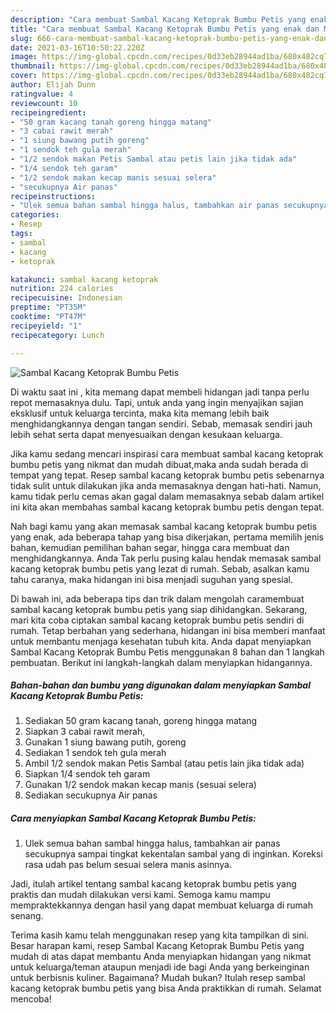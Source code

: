 ```yaml
---
description: "Cara membuat Sambal Kacang Ketoprak Bumbu Petis yang enak dan Mudah Dibuat"
title: "Cara membuat Sambal Kacang Ketoprak Bumbu Petis yang enak dan Mudah Dibuat"
slug: 666-cara-membuat-sambal-kacang-ketoprak-bumbu-petis-yang-enak-dan-mudah-dibuat
date: 2021-03-16T10:50:22.220Z
image: https://img-global.cpcdn.com/recipes/0d33eb28944ad1ba/680x482cq70/sambal-kacang-ketoprak-bumbu-petis-foto-resep-utama.jpg
thumbnail: https://img-global.cpcdn.com/recipes/0d33eb28944ad1ba/680x482cq70/sambal-kacang-ketoprak-bumbu-petis-foto-resep-utama.jpg
cover: https://img-global.cpcdn.com/recipes/0d33eb28944ad1ba/680x482cq70/sambal-kacang-ketoprak-bumbu-petis-foto-resep-utama.jpg
author: Elijah Dunn
ratingvalue: 4
reviewcount: 10
recipeingredient:
- "50 gram kacang tanah goreng hingga matang"
- "3 cabai rawit merah"
- "1 siung bawang putih goreng"
- "1 sendok teh gula merah"
- "1/2 sendok makan Petis Sambal atau petis lain jika tidak ada"
- "1/4 sendok teh garam"
- "1/2 sendok makan kecap manis sesuai selera"
- "secukupnya Air panas"
recipeinstructions:
- "Ulek semua bahan sambal hingga halus, tambahkan air panas secukupnya sampai tingkat kekentalan sambal yang di inginkan. Koreksi rasa udah pas belum sesuai selera manis asinnya."
categories:
- Resep
tags:
- sambal
- kacang
- ketoprak

katakunci: sambal kacang ketoprak 
nutrition: 224 calories
recipecuisine: Indonesian
preptime: "PT35M"
cooktime: "PT47M"
recipeyield: "1"
recipecategory: Lunch

---
```



![Sambal Kacang Ketoprak Bumbu Petis](https://img-global.cpcdn.com/recipes/0d33eb28944ad1ba/680x482cq70/sambal-kacang-ketoprak-bumbu-petis-foto-resep-utama.jpg)

Di waktu  saat ini , kita memang dapat membeli hidangan jadi tanpa perlu repot memasaknya dulu. Tapi, untuk anda yang ingin menyajikan sajian eksklusif untuk keluarga tercinta, maka kita memang lebih baik menghidangkannya dengan tangan sendiri. Sebab, memasak sendiri jauh lebih sehat serta dapat menyesuaikan dengan kesukaan keluarga.

Jika kamu sedang mencari inspirasi cara membuat sambal kacang ketoprak bumbu petis yang nikmat dan mudah dibuat,maka anda sudah berada di tempat yang tepat. Resep sambal kacang ketoprak bumbu petis  sebenarnya tidak sulit untuk dilakukan jika anda memasaknya dengan hati-hati. Namun, kamu tidak perlu cemas akan gagal dalam memasaknya 
sebab dalam artikel ini kita akan membahas sambal kacang ketoprak bumbu petis dengan tepat.  



Nah bagi kamu yang akan memasak sambal kacang ketoprak bumbu petis yang enak, ada beberapa tahap yang bisa dikerjakan, pertama memilih jenis bahan, kemudian pemilihan bahan segar, hingga cara membuat dan menghidangkannya. Anda Tak perlu pusing kalau hendak memasak sambal kacang ketoprak bumbu petis yang lezat di rumah. Sebab, asalkan kamu  tahu caranya, maka hidangan ini bisa menjadi suguhan yang spesial.

Di bawah ini, ada beberapa tips dan trik dalam mengolah caramembuat sambal kacang ketoprak bumbu petis yang siap dihidangkan. Sekarang, mari kita coba ciptakan sambal kacang ketoprak bumbu petis sendiri di rumah. Tetap berbahan yang sederhana, hidangan ini bisa memberi manfaat untuk membantu menjaga kesehatan tubuh kita. Anda dapat menyiapkan Sambal Kacang Ketoprak Bumbu Petis menggunakan 8 bahan dan 1 langkah pembuatan. Berikut ini langkah-langkah dalam menyiapkan hidangannya.

<!--inarticleads1-->

##### Bahan-bahan dan bumbu yang digunakan dalam menyiapkan Sambal Kacang Ketoprak Bumbu Petis:

1. Sediakan 50 gram kacang tanah, goreng hingga matang
1. Siapkan 3 cabai rawit merah,
1. Gunakan 1 siung bawang putih, goreng
1. Sediakan 1 sendok teh gula merah
1. Ambil 1/2 sendok makan Petis Sambal (atau petis lain jika tidak ada)
1. Siapkan 1/4 sendok teh garam
1. Gunakan 1/2 sendok makan kecap manis (sesuai selera)
1. Sediakan secukupnya Air panas




<!--inarticleads2-->

##### Cara menyiapkan Sambal Kacang Ketoprak Bumbu Petis:

1. Ulek semua bahan sambal hingga halus, tambahkan air panas secukupnya sampai tingkat kekentalan sambal yang di inginkan. Koreksi rasa udah pas belum sesuai selera manis asinnya.




Jadi, itulah artikel tentang  sambal kacang ketoprak bumbu petis  yang praktis dan mudah dilakukan versi kami. Semoga kamu mampu mempraktekkannya dengan hasil yang dapat membuat keluarga di rumah senang. 

Terima kasih kamu telah menggunakan resep yang kita tampilkan di sini. Besar harapan kami, resep  Sambal Kacang Ketoprak Bumbu Petis yang mudah di atas dapat membantu Anda menyiapkan hidangan yang nikmat untuk keluarga/teman ataupun menjadi ide bagi Anda yang berkeinginan untuk berbisnis kuliner. Bagaimana? Mudah bukan? Itulah resep sambal kacang ketoprak bumbu petis yang bisa Anda praktikkan di rumah. Selamat mencoba!

